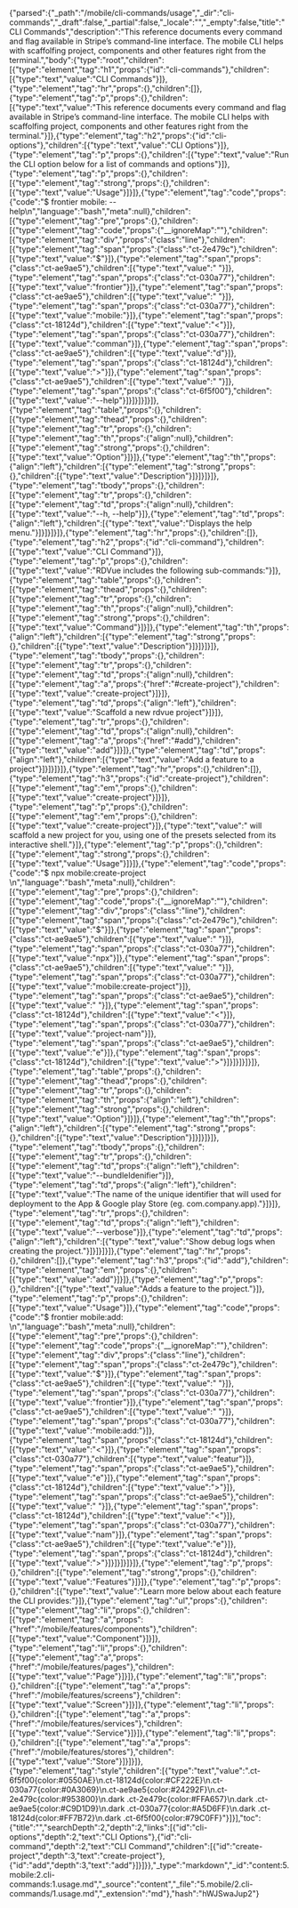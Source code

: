 {"parsed":{"_path":"/mobile/cli-commands/usage","_dir":"cli-commands","_draft":false,"_partial":false,"_locale":"","_empty":false,"title":"CLI Commands","description":"This reference documents every command and flag available in Stripe’s command-line interface. The mobile CLI helps with scaffolfing project, components and other features right from the terminal.","body":{"type":"root","children":[{"type":"element","tag":"h1","props":{"id":"cli-commands"},"children":[{"type":"text","value":"CLI Commands"}]},{"type":"element","tag":"hr","props":{},"children":[]},{"type":"element","tag":"p","props":{},"children":[{"type":"text","value":"This reference documents every command and flag available in Stripe’s command-line interface. The mobile CLI helps with scaffolfing project, components and other features right from the terminal."}]},{"type":"element","tag":"h2","props":{"id":"cli-options"},"children":[{"type":"text","value":"CLI Options"}]},{"type":"element","tag":"p","props":{},"children":[{"type":"text","value":"Run the CLI option below for a list of commands and options"}]},{"type":"element","tag":"p","props":{},"children":[{"type":"element","tag":"strong","props":{},"children":[{"type":"text","value":"Usage"}]}]},{"type":"element","tag":"code","props":{"code":"$ frontier mobile:<command> --help\n","language":"bash","meta":null},"children":[{"type":"element","tag":"pre","props":{},"children":[{"type":"element","tag":"code","props":{"__ignoreMap":""},"children":[{"type":"element","tag":"div","props":{"class":"line"},"children":[{"type":"element","tag":"span","props":{"class":"ct-2e479c"},"children":[{"type":"text","value":"$"}]},{"type":"element","tag":"span","props":{"class":"ct-ae9ae5"},"children":[{"type":"text","value":" "}]},{"type":"element","tag":"span","props":{"class":"ct-030a77"},"children":[{"type":"text","value":"frontier"}]},{"type":"element","tag":"span","props":{"class":"ct-ae9ae5"},"children":[{"type":"text","value":" "}]},{"type":"element","tag":"span","props":{"class":"ct-030a77"},"children":[{"type":"text","value":"mobile:"}]},{"type":"element","tag":"span","props":{"class":"ct-18124d"},"children":[{"type":"text","value":"<"}]},{"type":"element","tag":"span","props":{"class":"ct-030a77"},"children":[{"type":"text","value":"comman"}]},{"type":"element","tag":"span","props":{"class":"ct-ae9ae5"},"children":[{"type":"text","value":"d"}]},{"type":"element","tag":"span","props":{"class":"ct-18124d"},"children":[{"type":"text","value":">"}]},{"type":"element","tag":"span","props":{"class":"ct-ae9ae5"},"children":[{"type":"text","value":" "}]},{"type":"element","tag":"span","props":{"class":"ct-6f5f00"},"children":[{"type":"text","value":"--help"}]}]}]}]}]},{"type":"element","tag":"table","props":{},"children":[{"type":"element","tag":"thead","props":{},"children":[{"type":"element","tag":"tr","props":{},"children":[{"type":"element","tag":"th","props":{"align":null},"children":[{"type":"element","tag":"strong","props":{},"children":[{"type":"text","value":"Option"}]}]},{"type":"element","tag":"th","props":{"align":"left"},"children":[{"type":"element","tag":"strong","props":{},"children":[{"type":"text","value":"Description"}]}]}]}]},{"type":"element","tag":"tbody","props":{},"children":[{"type":"element","tag":"tr","props":{},"children":[{"type":"element","tag":"td","props":{"align":null},"children":[{"type":"text","value":"--h, --help"}]},{"type":"element","tag":"td","props":{"align":"left"},"children":[{"type":"text","value":"Displays the help menu."}]}]}]}]},{"type":"element","tag":"hr","props":{},"children":[]},{"type":"element","tag":"h2","props":{"id":"cli-command"},"children":[{"type":"text","value":"CLI Command"}]},{"type":"element","tag":"p","props":{},"children":[{"type":"text","value":"RDVue includes the following sub-commands:"}]},{"type":"element","tag":"table","props":{},"children":[{"type":"element","tag":"thead","props":{},"children":[{"type":"element","tag":"tr","props":{},"children":[{"type":"element","tag":"th","props":{"align":null},"children":[{"type":"element","tag":"strong","props":{},"children":[{"type":"text","value":"Command"}]}]},{"type":"element","tag":"th","props":{"align":"left"},"children":[{"type":"element","tag":"strong","props":{},"children":[{"type":"text","value":"Description"}]}]}]}]},{"type":"element","tag":"tbody","props":{},"children":[{"type":"element","tag":"tr","props":{},"children":[{"type":"element","tag":"td","props":{"align":null},"children":[{"type":"element","tag":"a","props":{"href":"#create-project"},"children":[{"type":"text","value":"create-project"}]}]},{"type":"element","tag":"td","props":{"align":"left"},"children":[{"type":"text","value":"Scaffold a new rdvue project"}]}]},{"type":"element","tag":"tr","props":{},"children":[{"type":"element","tag":"td","props":{"align":null},"children":[{"type":"element","tag":"a","props":{"href":"#add"},"children":[{"type":"text","value":"add"}]}]},{"type":"element","tag":"td","props":{"align":"left"},"children":[{"type":"text","value":"Add a feature to a project"}]}]}]}]},{"type":"element","tag":"hr","props":{},"children":[]},{"type":"element","tag":"h3","props":{"id":"create-project"},"children":[{"type":"element","tag":"em","props":{},"children":[{"type":"text","value":"create-project"}]}]},{"type":"element","tag":"p","props":{},"children":[{"type":"element","tag":"em","props":{},"children":[{"type":"text","value":"create-project"}]},{"type":"text","value":" will scaffold a new project for you, using one of the presets selected from its interactive shell."}]},{"type":"element","tag":"p","props":{},"children":[{"type":"element","tag":"strong","props":{},"children":[{"type":"text","value":"Usage"}]}]},{"type":"element","tag":"code","props":{"code":"$ npx mobile:create-project <project-name>\n","language":"bash","meta":null},"children":[{"type":"element","tag":"pre","props":{},"children":[{"type":"element","tag":"code","props":{"__ignoreMap":""},"children":[{"type":"element","tag":"div","props":{"class":"line"},"children":[{"type":"element","tag":"span","props":{"class":"ct-2e479c"},"children":[{"type":"text","value":"$"}]},{"type":"element","tag":"span","props":{"class":"ct-ae9ae5"},"children":[{"type":"text","value":" "}]},{"type":"element","tag":"span","props":{"class":"ct-030a77"},"children":[{"type":"text","value":"npx"}]},{"type":"element","tag":"span","props":{"class":"ct-ae9ae5"},"children":[{"type":"text","value":" "}]},{"type":"element","tag":"span","props":{"class":"ct-030a77"},"children":[{"type":"text","value":"mobile:create-project"}]},{"type":"element","tag":"span","props":{"class":"ct-ae9ae5"},"children":[{"type":"text","value":" "}]},{"type":"element","tag":"span","props":{"class":"ct-18124d"},"children":[{"type":"text","value":"<"}]},{"type":"element","tag":"span","props":{"class":"ct-030a77"},"children":[{"type":"text","value":"project-nam"}]},{"type":"element","tag":"span","props":{"class":"ct-ae9ae5"},"children":[{"type":"text","value":"e"}]},{"type":"element","tag":"span","props":{"class":"ct-18124d"},"children":[{"type":"text","value":">"}]}]}]}]}]},{"type":"element","tag":"table","props":{},"children":[{"type":"element","tag":"thead","props":{},"children":[{"type":"element","tag":"tr","props":{},"children":[{"type":"element","tag":"th","props":{"align":"left"},"children":[{"type":"element","tag":"strong","props":{},"children":[{"type":"text","value":"Option"}]}]},{"type":"element","tag":"th","props":{"align":"left"},"children":[{"type":"element","tag":"strong","props":{},"children":[{"type":"text","value":"Description"}]}]}]}]},{"type":"element","tag":"tbody","props":{},"children":[{"type":"element","tag":"tr","props":{},"children":[{"type":"element","tag":"td","props":{"align":"left"},"children":[{"type":"text","value":"--bundleIdenifier"}]},{"type":"element","tag":"td","props":{"align":"left"},"children":[{"type":"text","value":"The name of the unique identifier that will used for deployment to the App & Google play Store (eg. com.company.app)."}]}]},{"type":"element","tag":"tr","props":{},"children":[{"type":"element","tag":"td","props":{"align":"left"},"children":[{"type":"text","value":"--verbose"}]},{"type":"element","tag":"td","props":{"align":"left"},"children":[{"type":"text","value":"Show debug logs when creating the project."}]}]}]}]},{"type":"element","tag":"hr","props":{},"children":[]},{"type":"element","tag":"h3","props":{"id":"add"},"children":[{"type":"element","tag":"em","props":{},"children":[{"type":"text","value":"add"}]}]},{"type":"element","tag":"p","props":{},"children":[{"type":"text","value":"Adds a feature to the project."}]},{"type":"element","tag":"p","props":{},"children":[{"type":"text","value":"Usage"}]},{"type":"element","tag":"code","props":{"code":"$ frontier mobile:add:<feature> <name>\n","language":"bash","meta":null},"children":[{"type":"element","tag":"pre","props":{},"children":[{"type":"element","tag":"code","props":{"__ignoreMap":""},"children":[{"type":"element","tag":"div","props":{"class":"line"},"children":[{"type":"element","tag":"span","props":{"class":"ct-2e479c"},"children":[{"type":"text","value":"$"}]},{"type":"element","tag":"span","props":{"class":"ct-ae9ae5"},"children":[{"type":"text","value":" "}]},{"type":"element","tag":"span","props":{"class":"ct-030a77"},"children":[{"type":"text","value":"frontier"}]},{"type":"element","tag":"span","props":{"class":"ct-ae9ae5"},"children":[{"type":"text","value":" "}]},{"type":"element","tag":"span","props":{"class":"ct-030a77"},"children":[{"type":"text","value":"mobile:add:"}]},{"type":"element","tag":"span","props":{"class":"ct-18124d"},"children":[{"type":"text","value":"<"}]},{"type":"element","tag":"span","props":{"class":"ct-030a77"},"children":[{"type":"text","value":"featur"}]},{"type":"element","tag":"span","props":{"class":"ct-ae9ae5"},"children":[{"type":"text","value":"e"}]},{"type":"element","tag":"span","props":{"class":"ct-18124d"},"children":[{"type":"text","value":">"}]},{"type":"element","tag":"span","props":{"class":"ct-ae9ae5"},"children":[{"type":"text","value":" "}]},{"type":"element","tag":"span","props":{"class":"ct-18124d"},"children":[{"type":"text","value":"<"}]},{"type":"element","tag":"span","props":{"class":"ct-030a77"},"children":[{"type":"text","value":"nam"}]},{"type":"element","tag":"span","props":{"class":"ct-ae9ae5"},"children":[{"type":"text","value":"e"}]},{"type":"element","tag":"span","props":{"class":"ct-18124d"},"children":[{"type":"text","value":">"}]}]}]}]}]},{"type":"element","tag":"p","props":{},"children":[{"type":"element","tag":"strong","props":{},"children":[{"type":"text","value":"Features"}]}]},{"type":"element","tag":"p","props":{},"children":[{"type":"text","value":"Learn more below about each feature the CLI provides:"}]},{"type":"element","tag":"ul","props":{},"children":[{"type":"element","tag":"li","props":{},"children":[{"type":"element","tag":"a","props":{"href":"/mobile/features/components"},"children":[{"type":"text","value":"Component"}]}]},{"type":"element","tag":"li","props":{},"children":[{"type":"element","tag":"a","props":{"href":"/mobile/features/pages"},"children":[{"type":"text","value":"Page"}]}]},{"type":"element","tag":"li","props":{},"children":[{"type":"element","tag":"a","props":{"href":"/mobile/features/screens"},"children":[{"type":"text","value":"Screen"}]}]},{"type":"element","tag":"li","props":{},"children":[{"type":"element","tag":"a","props":{"href":"/mobile/features/services"},"children":[{"type":"text","value":"Service"}]}]},{"type":"element","tag":"li","props":{},"children":[{"type":"element","tag":"a","props":{"href":"/mobile/features/stores"},"children":[{"type":"text","value":"Store"}]}]}]},{"type":"element","tag":"style","children":[{"type":"text","value":".ct-6f5f00{color:#0550AE}\n.ct-18124d{color:#CF222E}\n.ct-030a77{color:#0A3069}\n.ct-ae9ae5{color:#24292F}\n.ct-2e479c{color:#953800}\n.dark .ct-2e479c{color:#FFA657}\n.dark .ct-ae9ae5{color:#C9D1D9}\n.dark .ct-030a77{color:#A5D6FF}\n.dark .ct-18124d{color:#FF7B72}\n.dark .ct-6f5f00{color:#79C0FF}"}]}],"toc":{"title":"","searchDepth":2,"depth":2,"links":[{"id":"cli-options","depth":2,"text":"CLI Options"},{"id":"cli-command","depth":2,"text":"CLI Command","children":[{"id":"create-project","depth":3,"text":"create-project"},{"id":"add","depth":3,"text":"add"}]}]}},"_type":"markdown","_id":"content:5.mobile:2.cli-commands:1.usage.md","_source":"content","_file":"5.mobile/2.cli-commands/1.usage.md","_extension":"md"},"hash":"hWJSwaJup2"}